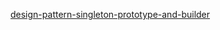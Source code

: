 [design-pattern-singleton-prototype-and-builder](http://coding-geek.com/design-pattern-singleton-prototype-and-builder/)
